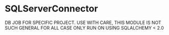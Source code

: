 # SQLServerConnector
DB JOB FOR SPECIFIC PROJECT. USE WITH CARE, THIS MODULE IS NOT SUCH GENERAL FOR ALL CASE
ONLY RUN ON USING SQLALCHEMY < 2.0
